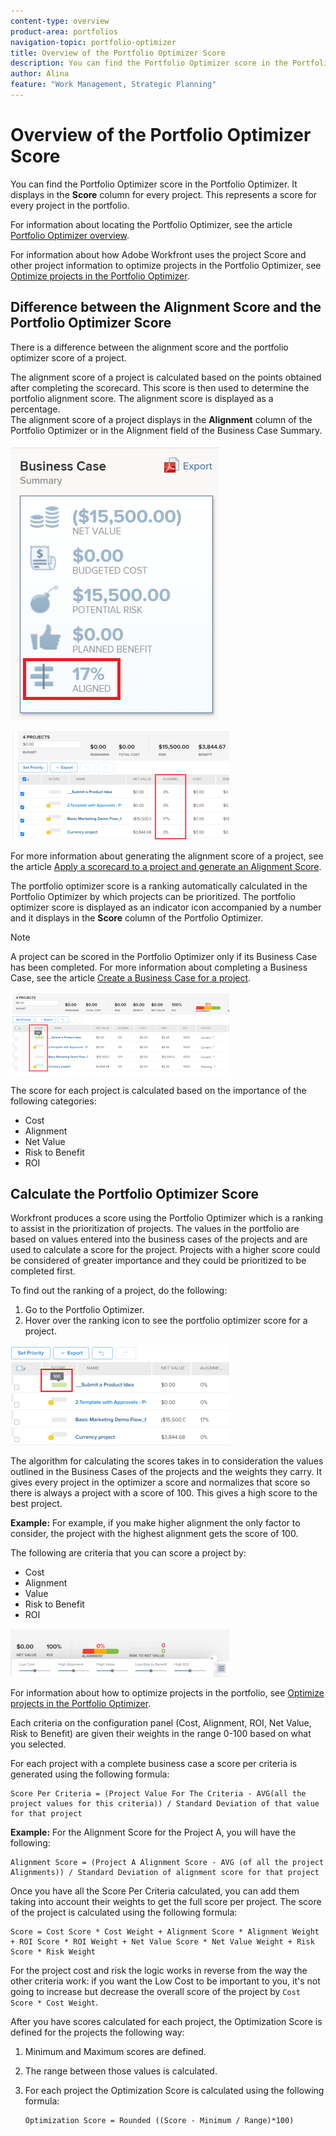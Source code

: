 ```yaml
---
content-type: overview
product-area: portfolios
navigation-topic: portfolio-optimizer
title: Overview of the Portfolio Optimizer Score
description: You can find the Portfolio Optimizer score in the Portfolio Optimizer. It displays in the Score column for every project. This represents a score for every project in the portfolio.
author: Alina
feature: "Work Management, Strategic Planning"
---
```


# Overview of the Portfolio Optimizer Score

You can find the Portfolio Optimizer score in the Portfolio Optimizer. It displays in the **Score** column for every project. This represents a score for every project in the portfolio.

For information about locating the Portfolio Optimizer, see the article [Portfolio Optimizer overview](../../../manage-work/portfolios/portfolio-optimizer/portfolio-optimizer-overview.md).

For information about how&nbsp;Adobe Workfront uses the project&nbsp;Score and other project information to optimize projects in the Portfolio Optimizer, see [Optimize projects in the Portfolio Optimizer](../../../manage-work/portfolios/portfolio-optimizer/optimize-projects-in-portfolio-optimizer.md).

## Difference between the Alignment Score and the Portfolio Optimizer Score

There is a difference between the alignment score and the portfolio optimizer score of a project.

The alignment score of a project is calculated based on the points obtained after completing the scorecard. This score is then used to determine the portfolio alignment score. The alignment score is displayed as a percentage.  
The alignment score of a project displays in the **Alignment** column of the Portfolio Optimizer or in the Alignment field of the Business Case Summary.

![](assets/business-case-summary-aligned-field-highlighted.png)

![](assets/project-alignment-score-portfolio-optimizer-highlighted-350x174.png)

For more information about generating the alignment score of a project, see the article [Apply a scorecard to a project and generate an Alignment Score](../../../manage-work/projects/define-a-business-case/apply-scorecard-to-project-to-generate-alignment-score.md).

The portfolio optimizer score is a ranking automatically calculated in the Portfolio Optimizer by which projects can be prioritized. The portfolio optimizer score is displayed as an indicator icon accompanied by a number and it displays in the **Score** column of the Portfolio Optimizer.

>[!NOTE]
>
>A project can be scored in the Portfolio Optimizer only if its Business Case has been completed. For more information about completing a Business Case, see the article [Create a Business Case for a project](../../../manage-work/projects/define-a-business-case/create-business-case.md).

![](assets/portfolio-optimizer-project-score-highlighted-350x132.png)

The score for each project is calculated based on the importance of the following categories:

* Cost
* Alignment
* Net Value
* Risk to Benefit
* ROI

## Calculate the Portfolio Optimizer Score

<!--
<p data-mc-conditions="QuicksilverOrClassic.Draft mode">(NOTE:&nbsp;This was edited based on this issue, per Anna: https://hub.workfront.com/issue/603d0c58000095ea0bc00ce5e2110693/overview)</p>
-->

Workfront produces a score using the Portfolio Optimizer which is a ranking to assist in the prioritization of projects. The values in the portfolio are based on values entered into the business cases of the projects and are used to calculate a score for the project. Projects with a higher score could be considered of greater importance and they could be prioritized to be completed first.

To find out the ranking of a project, do the following:

1. Go to the Portfolio Optimizer.
1. Hover over the ranking icon to see the portfolio optimizer score for a project.

![ranking_icon_in_portfolio_optimizer_new.png](assets/ranking-icon-in-portfolio-optimizer-new-350x160.png)

The algorithm for calculating the scores takes in to consideration the values outlined in the Business Cases of the projects and the weights they carry. It gives every project in the optimizer a score and normalizes that score so there is always a project with a score of 100. This gives a high score to the best project.

**Example:** For example, if you make higher alignment the only factor to consider, the project with the highest alignment gets the score of 100. 

The following are criteria that you can score a project by:

* Cost
* Alignment
* Value
* Risk to Benefit
* ROI

![](assets/optimizer-sliding-value-options-350x77.png)

For information about how to optimize projects in the portfolio, see [Optimize projects in the Portfolio Optimizer](../../../manage-work/portfolios/portfolio-optimizer/optimize-projects-in-portfolio-optimizer.md).

Each criteria on the configuration panel (Cost, Alignment, ROI, Net Value, Risk to Benefit) are given their weights in the range 0-100 based on what you selected.

For each project with a complete business case a score per criteria is generated using the following formula:&nbsp;

```
Score Per Criteria = (Project Value For The Criteria - AVG(all the project values for this criteria)) / Standard Deviation of that value for that project
```

**Example:** For the Alignment Score for the Project A, you will have the following:

```
Alignment Score = (Project A Alignment Score - AVG (of all the project Alignments)) / Standard Deviation of alignment score for that project
```

Once you have all the Score Per Criteria calculated, you can add them taking into account their weights to get the full score per project. The score of the project is calculated using the following formula:

```
Score = Cost Score * Cost Weight + Alignment Score * Alignment Weight + ROI Score * ROI Weight + Net Value Score * Net Value Weight + Risk Score * Risk Weight
```

For the project cost and risk the logic works in reverse from the way the other criteria work: if you want the Low Cost to be important to you, it's not going to increase but decrease the overall score of the project by `Cost Score * Cost Weight`.

After you have scores calculated for each project, the Optimization Score is defined for the projects the following way:

1. Minimum and Maximum scores are defined.
1. The range between those values is calculated.
1. For each project the Optimization&nbsp;Score is calculated using the following formula:

   ```
   Optimization Score = Rounded ((Score - Minimum / Range)*100)
   ```

